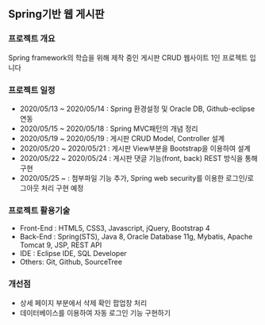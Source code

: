 ## Spring기반 웹 게시판 

### 프로젝트 개요
Spring framework의 학습을 위해 제작 중인 게시판 CRUD 웹사이트 1인 프로젝트 입니다

### 프로젝트 일정
- 2020/05/13 ~ 2020/05/14 : Spring 환경설정 및 Oracle DB, Github-eclipse연동
- 2020/05/15 ~ 2020/05/18 : Spring MVC패턴의 개념 정리
- 2020/05/19 ~ 2020/05/19 : 게시판 CRUD Model, Controller 설계
- 2020/05/20 ~ 2020/05/21 : 게시판 View부분을 Bootstrap을 이용하여 설계
- 2020/05/22 ~ 2020/05/24 : 게시판 댓글 기능(front, back) REST 방식을 통해 구현
- 2020/05/25 ~            : 첨부파일 기능 추가, Spring web security를 이용한 로그인/로그아웃 처리 구현 예정

### 프로젝트 활용기술
- Front-End : HTML5, CSS3, Javascript, jQuery, Bootstrap 4
- Back-End : Spring(STS), Java 8, Oracle Database 11g, Mybatis, Apache Tomcat 9, JSP, REST API
- IDE : Eclipse IDE, SQL Developer
- Others: Git, Github, SourceTree

### 개선점
- 상세 페이지 부분에서 삭제 확인 팝업창 처리 
- 데이터베이스를 이용하여 자동 로그인 기능 구현하기

